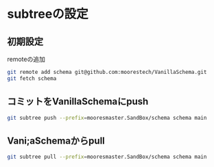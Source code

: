 
# subtreeの設定

## 初期設定
remoteの追加

```sh
git remote add schema git@github.com:moorestech/VanillaSchema.git
git fetch schema
```

## コミットをVanillaSchemaにpush

```sh
git subtree push --prefix=mooresmaster.SandBox/schema schema main 
```

## Vani;aSchemaからpull
```sh
git subtree pull --prefix=mooresmaster.SandBox/schema schema main 
```
